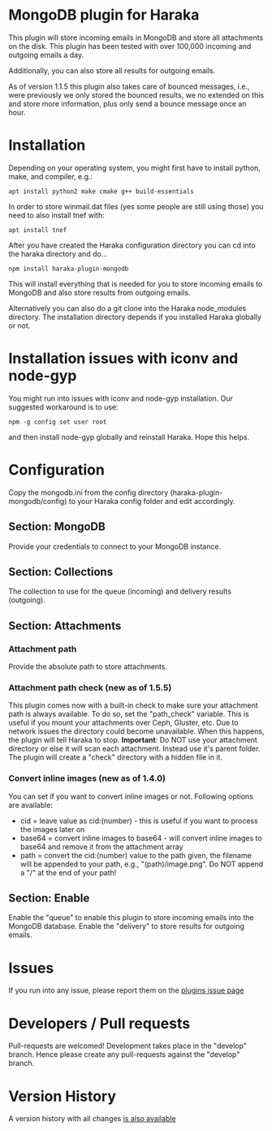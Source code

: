 # MongoDB plugin for Haraka

This plugin will store incoming emails in MongoDB and store all attachments on the disk. This plugin has been tested with over 100,000 incoming and outgoing emails a day.

Additionally, you can also store all results for outgoing emails.

As of version 1.1.5 this plugin also takes care of bounced messages, i.e., were previously we only stored the bounced results, we no extended on this and store more information, plus only send a bounce message once an hour.

# Installation

Depending on your operating system, you might first have to install python, make, and compiler, e.g.:

```
apt install python2 make cmake g++ build-essentials
```

In order to store winmail.dat files (yes some people are still using those) you need to also install tnef with:

```
apt install tnef
```

After you have created the Haraka configuration directory you can cd into the haraka directory and do...

```
npm install haraka-plugin-mongodb
```

This will install everything that is needed for you to store incoming emails to MongoDB and also store results from outgoing emails.

Alternatively you can also do a git clone into the Haraka node_modules directory. The installation directory depends if you installed Haraka globally or not.

# Installation issues with iconv and node-gyp

You might run into issues with iconv and node-gyp installation. Our suggested workaround is to use:

```
npm -g config set user root
```

and then install node-gyp globally and reinstall Haraka. Hope this helps.

# Configuration

Copy the mongodb.ini from the config directory (haraka-plugin-mongodb/config) to your Haraka config folder and edit accordingly.

## Section: MongoDB

Provide your credentials to connect to your MongoDB instance.

## Section: Collections

The collection to use for the queue (incoming) and delivery results (outgoing).

## Section: Attachments

### Attachment path
Provide the absolute path to store attachments.

### Attachment path check (new as of 1.5.5)
This plugin comes now with a built-in check to make sure your attachment path is always available. To do so, set the "path_check" variable. This is useful if you mount your attachments over Ceph, Gluster, etc. Due to network issues the directory could become unavailable. When this happens, the plugin will tell Haraka to stop.
**Important**: Do NOT use your attachment directory or else it will scan each attachment. Instead use it's parent folder. The plugin will create a "check" directory with a hidden file in it. 

### Convert inline images (new as of 1.4.0)
You can set if you want to convert inline images or not. Following options are available:
- cid = leave value as cid:(number) - this is useful if you want to process the images later on
- base64 = convert inline images to base64 - will convert inline images to base64 and remove it from the attachment array
- path = convert the cid:(number) value to the path given, the filename will be appended to your path, e.g., "(path)/image.png". Do NOT append a "/" at the end of your path!

## Section: Enable

Enable the "queue" to enable this plugin to store incoming emails into the MongoDB database. Enable the "delivery" to store results for outgoing emails.

# Issues

If you run into any issue, please report them on the [plugins issue page](https://github.com/Helpmonks/haraka-plugin-mongodb/issues)

# Developers / Pull requests

Pull-requests are welcomed! Development takes place in the "develop" branch. Hence please create any pull-requests against the "develop" branch.

# Version History

A version history with all changes [is also available](https://github.com/Helpmonks/haraka-plugin-mongodb/blob/master/Changes.md)


